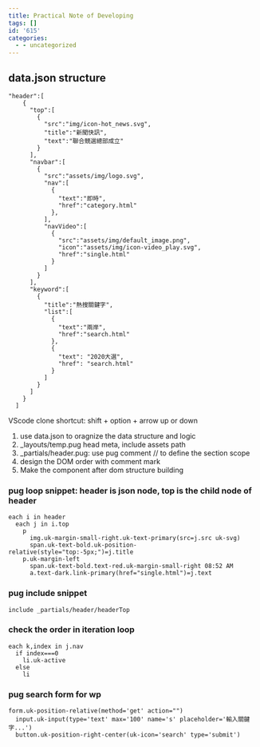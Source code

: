 ```yaml
---
title: Practical Note of Developing
tags: []
id: '615'
categories:
  - - uncategorized
---
```


## data.json structure

```
"header":[
    {
      "top":[
        {
          "src":"img/icon-hot_news.svg",
          "title":"新聞快訊",
          "text":"聯合競選總部成立"
        }
      ],
      "navbar":[
        {
          "src":"assets/img/logo.svg",
          "nav":[
            {
              "text":"即時",
              "href":"category.html"
            },
          ],
          "navVideo":[
            {
              "src":"assets/img/default_image.png",
              "icon":"assets/img/icon-video_play.svg",
              "href":"single.html"
            }
          ]
        }
      ],
      "keyword":[
        {
          "title":"熱搜關鍵字",
          "list":[
            {
              "text":"兩岸",
              "href":"search.html"
            },
            {
              "text": "2020大選",
              "href": "search.html"
            }            
          ]
        }
      ]
    }
  ]
```

VScode clone shortcut: shift + option + arrow up or down

1.  use data.json to oragnize the data structure and logic
2.  \_layouts/temp.pug head meta, include assets path
3.  \_partials/header.pug: use pug comment // to define the section scope
4.  design the DOM order with comment mark
5.  Make the component after dom structure building

### pug loop snippet: header is json node, top is the child node of header

```
each i in header
  each j in i.top
    p
      img.uk-margin-small-right.uk-text-primary(src=j.src uk-svg)
      span.uk-text-bold.uk-position-relative(style="top:-5px;")=j.title
    p.uk-margin-left
      span.uk-text-bold.text-red.uk-margin-small-right 08:52 AM
      a.text-dark.link-primary(href="single.html")=j.text
```

### pug include snippet

```
include _partials/header/headerTop
```

### check the order in iteration loop

```
each k,index in j.nav
  if index===0
    li.uk-active
  else
    li
```

### pug search form for wp

```
form.uk-position-relative(method='get' action="")
  input.uk-input(type='text' max='100' name='s' placeholder='輸入關鍵字...')
  button.uk-position-right-center(uk-icon='search' type='submit')
```